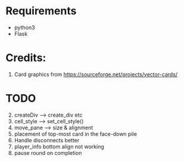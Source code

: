 
# Requirements

* python3
* Flask

# Credits:
1. Card graphics from
   https://sourceforge.net/projects/vector-cards/

# TODO

2. createDiv --> create_div etc
3. cell_style --> set_cell_style()
4. move_pane --> size & alignment
5. placement of top-most card in the face-down pile
6. Handle disconnects better
7. player_info bottom align not working
8. pause round on completion
